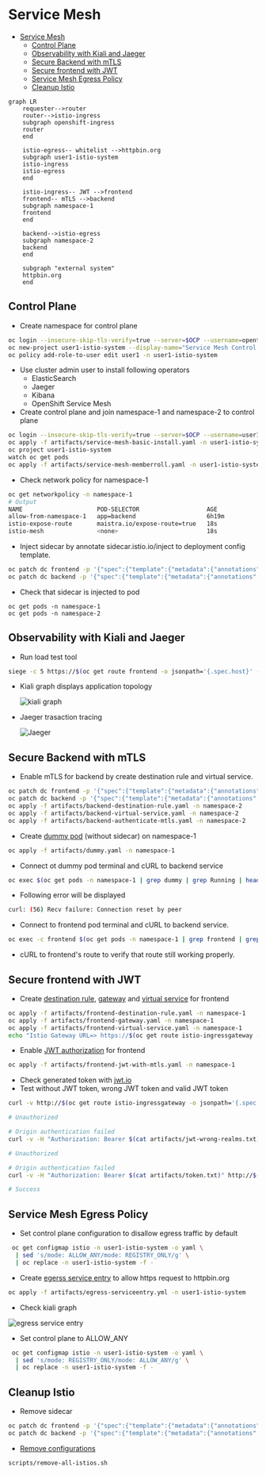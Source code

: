 # Service Mesh
<!-- TOC -->

- [Service Mesh](#service-mesh)
  - [Control Plane](#control-plane)
  - [Observability with Kiali and Jaeger](#observability-with-kiali-and-jaeger)
  - [Secure Backend with mTLS](#secure-backend-with-mtls)
  - [Secure frontend with JWT](#secure-frontend-with-jwt)
  - [Service Mesh Egress Policy](#service-mesh-egress-policy)
  - [Cleanup Istio](#cleanup-istio)

<!-- /TOC -->
```mermaid
graph LR
    requester-->router
    router-->istio-ingress
    subgraph openshift-ingress
    router
    end

    istio-egress-- whitelist -->httpbin.org
    subgraph user1-istio-system
    istio-ingress
    istio-egress
    end
    
    istio-ingress-- JWT -->frontend
    frontend-- mTLS -->backend
    subgraph namespace-1
    frontend
    end

    backend-->istio-egress
    subgraph namespace-2
    backend
    end

    subgraph "external system"
    httpbin.org
    end
```

## Control Plane
- Create namespace for control plane
```bash
oc login --insecure-skip-tls-verify=true --server=$OCP --username=opentlc-mgr
oc new-project user1-istio-system --display-name="Service Mesh Control Plane for user1"
oc policy add-role-to-user edit user1 -n user1-istio-system
```
- Use cluster admin user to install following operators
  - ElasticSearch
  - Jaeger
  - Kibana
  - OpenShift Service Mesh
- Create control plane and join namespace-1 and namespace-2 to control plane
```bash
oc login --insecure-skip-tls-verify=true --server=$OCP --username=user1
oc apply -f artifacts/service-mesh-basic-install.yaml -n user1-istio-system
oc project user1-istio-system
watch oc get pods
oc apply -f artifacts/service-mesh-memberroll.yaml -n user1-istio-system
```
- Check network policy for namespace-1
```bash
oc get networkpolicy -n namespace-1
# Output
NAME                     POD-SELECTOR                   AGE
allow-from-namespace-1   app=backend                    6h19m
istio-expose-route       maistra.io/expose-route=true   18s
istio-mesh               <none>                         18s
```
- Inject sidecar by annotate sidecar.istio.io/inject to deployment config template.
```bash
oc patch dc frontend -p '{"spec":{"template":{"metadata":{"annotations":{"sidecar.istio.io/inject":"true"}}}}}' -n namespace-1
oc patch dc backend -p '{"spec":{"template":{"metadata":{"annotations":{"sidecar.istio.io/inject":"true"}}}}}' -n namespace-2
```
- Check that sidecar is injected to pod
```
oc get pods -n namespace-1
oc get pods -n namespace-2
```

## Observability with Kiali and Jaeger
- Run load test tool
```bash
siege -c 5 https://$(oc get route frontend -o jsonpath='{.spec.host}' -n namespace-1)
```
- Kiali graph displays application topology
  
  ![kiali graph](images/kiali-graph.png)

- Jaeger trasaction tracing
  
  ![Jaeger](images/jaeger.png)

## Secure Backend with mTLS
- Enable mTLS for backend by create destination rule and virtual service.
```bash
oc patch dc frontend -p '{"spec":{"template":{"metadata":{"annotations":{"sidecar.istio.io/rewriteAppHTTPProbers":"true"}}}}}' -n namespace-1
oc patch dc backend -p '{"spec":{"template":{"metadata":{"annotations":{"sidecar.istio.io/rewriteAppHTTPProbers":"true"}}}}}' -n namespace-2
oc apply -f artifacts/backend-destination-rule.yaml -n namespace-2
oc apply -f artifacts/backend-virtual-service.yaml -n namespace-2
oc apply -f artifacts/backend-authenticate-mtls.yaml -n namespace-2
```
- Create [dummy pod](../artifactss/dummy.yaml) (without sidecar) on namespace-1 
```bash
oc apply -f artifacts/dummy.yaml -n namespace-1
```
- Connect ot dummy pod terminal and cURL to backend service
```bash
oc exec $(oc get pods -n namespace-1 | grep dummy | grep Running | head -n 1 | awk '{print $1}') -n namespace-1 -- curl http://backend.namespace-2.svc.cluster.local:8080
```
- Following error will be displayed
```bash
curl: (56) Recv failure: Connection reset by peer
```
- Connect to frontend pod terminal and cURL to backend service.
```bash
oc exec -c frontend $(oc get pods -n namespace-1 | grep frontend | grep Running | head -n 1 | awk '{print $1}') -n namespace-1 -- curl http://backend.namespace-2.svc.cluster.local:8080
```
- cURL to frontend's route to verify that route still working properly.

## Secure frontend with JWT
- Create [destination rule](../artifactss/frontend-destination-rule.yaml), [gateway](../artifactss/frontend-gateway.yaml) and [virtual service](../artifactss/frontend-virtual-service.yaml) for frontend
```bash
oc apply -f artifacts/frontend-destination-rule.yaml -n namespace-1
oc apply -f artifacts/frontend-gateway.yaml -n namespace-1
oc apply -f artifacts/frontend-virtual-service.yaml -n namespace-1
echo "Istio Gateway URL=> https://$(oc get route istio-ingressgateway -o jsonpath='{.spec.host}' -n user1-istio-system)"
```
- Enable [JWT authorization](../artifactss/frontend-jwt-with-mtls.yaml) for frontend
```bash
oc apply -f artifacts/frontend-jwt-with-mtls.yaml -n namespace-1
```
- Check generated token with [jwt.io](https://jwt.io)
- Test without JWT token, wrong JWT token and valid JWT token
```bash
curl -v http://$(oc get route istio-ingressgateway -o jsonpath='{.spec.host}' -n user1-istio-system)

# Unauthorized

# Origin authentication failed
curl -v -H "Authorization: Bearer $(cat artifacts/jwt-wrong-realms.txt)" http://$(oc get route istio-ingressgateway -o jsonpath='{.spec.host}' -n user1-istio-system)

# Unauthorized

# Origin authentication failed
curl -v -H "Authorization: Bearer $(cat artifacts/token.txt)" http://$(oc get route istio-ingressgateway -o jsonpath='{.spec.host}' -n user1-istio-system)

# Success
```

## Service Mesh Egress Policy
<!-- - Remove egress firewall
```bash
oc login --insecure-skip-tls-verify=true --server=$OCP --username=opentlc-mgr
oc delete -f artifacts/egress-namespace-2.yaml -n namespace-2
``` -->
- Set control plane configuration to disallow egress traffic by default
```bash
 oc get configmap istio -n user1-istio-system -o yaml \
  | sed 's/mode: ALLOW_ANY/mode: REGISTRY_ONLY/g' \
  | oc replace -n user1-istio-system -f -
```
- Create [egerss service entry](../artifactss/egress-serviceentry.yml) to allow https request to httpbin.org
```bash
oc apply -f artifacts/egress-serviceentry.yml -n user1-istio-system
```
- Check kiali graph

![egress service entry](images/kiali-egress-service-entry.png)

- Set control plane to ALLOW_ANY
```bash
 oc get configmap istio -n user1-istio-system -o yaml \
  | sed 's/mode: REGISTRY_ONLY/mode: ALLOW_ANY/g' \
  | oc replace -n user1-istio-system -f -
```

## Cleanup Istio
- Remove sidecar
```bash
oc patch dc frontend -p '{"spec":{"template":{"metadata":{"annotations":{"sidecar.istio.io/inject":"false"}}}}}' -n namespace-1
oc patch dc backend -p '{"spec":{"template":{"metadata":{"annotations":{"sidecar.istio.io/inject":"false"}}}}}' -n namespace-2
```
- [Remove configurations](scripts/remove-all-istios.sh)
```bash
scripts/remove-all-istios.sh
```
